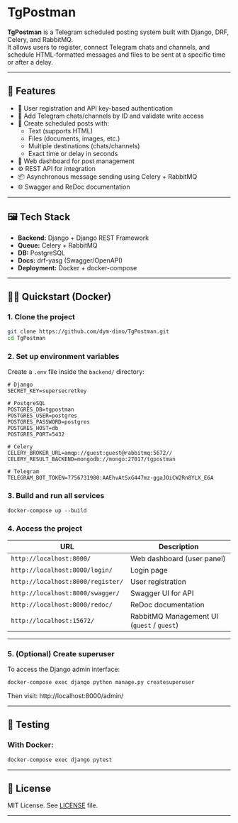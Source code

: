 # TgPostman

**TgPostman** is a Telegram scheduled posting system built with Django, DRF, Celery, and RabbitMQ.  
It allows users to register, connect Telegram chats and channels, and schedule HTML-formatted messages and files to be
sent at a specific time or after a delay.

---

## 🚀 Features

- 🔐 User registration and API key-based authentication
- 💬 Add Telegram chats/channels by ID and validate write access
- 📝 Create scheduled posts with:
    - Text (supports HTML)
    - Files (documents, images, etc.)
    - Multiple destinations (chats/channels)
    - Exact time or delay in seconds
- 👀 Web dashboard for post management
- ⚙️ REST API for integration
- 📦 Asynchronous message sending using Celery + RabbitMQ
- 🌐 Swagger and ReDoc documentation

---

## 🖼️ Tech Stack

- **Backend:** Django + Django REST Framework
- **Queue:** Celery + RabbitMQ
- **DB:** PostgreSQL
- **Docs:** drf-yasg (Swagger/OpenAPI)
- **Deployment:** Docker + docker-compose

---

## 🧑‍💻 Quickstart (Docker)

### 1. Clone the project

```bash
git clone https://github.com/dym-dino/TgPostman.git
cd TgPostman
```

### 2. Set up environment variables

Create a `.env` file inside the `backend/` directory:

```dotenv
# Django
SECRET_KEY=supersecretkey

# PostgreSQL
POSTGRES_DB=tgpostman
POSTGRES_USER=postgres
POSTGRES_PASSWORD=postgres
POSTGRES_HOST=db
POSTGRES_PORT=5432

# Celery
CELERY_BROKER_URL=amqp://guest:guest@rabbitmq:5672//
CELERY_RESULT_BACKEND=mongodb://mongo:27017/tgpostman

# Telegram
TELEGRAM_BOT_TOKEN=7756731980:AAEhvAtSxG447mz-ggaJOiCW2Rn8YLX_E6A
```

### 3. Build and run all services

```
docker-compose up --build
```

### 4. Access the project

| URL                               | Description                                |
|-----------------------------------|--------------------------------------------|
| `http://localhost:8000/`          | Web dashboard (user panel)                 |
| `http://localhost:8000/login/`    | Login page                                 |
| `http://localhost:8000/register/` | User registration                          |
| `http://localhost:8000/swagger/`  | Swagger UI for API                         |
| `http://localhost:8000/redoc/`    | ReDoc documentation                        |
| `http://localhost:15672/`         | RabbitMQ Management UI (`guest` / `guest`) |

---

### 5. (Optional) Create superuser

To access the Django admin interface:

```bash
docker-compose exec django python manage.py createsuperuser
```

Then visit: http://localhost:8000/admin/

---

## 🧪 Testing

### With Docker:

```bash
docker-compose exec django pytest
```

---

## 🧾 License

MIT License. See [LICENSE](LICENSE) file.

---